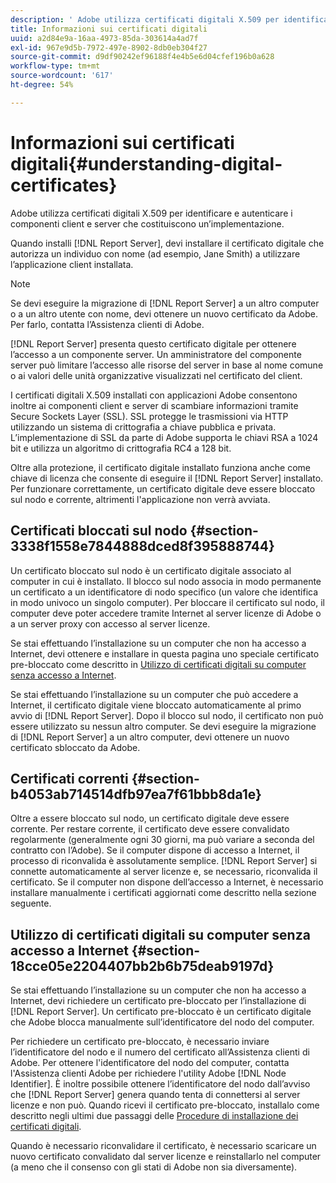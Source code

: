 ```yaml
---
description: ' Adobe utilizza certificati digitali X.509 per identificare e autenticare i componenti client e server che costituiscono un’implementazione.'
title: Informazioni sui certificati digitali
uuid: a2d84e9a-16aa-4973-85da-303614a4ad7f
exl-id: 967e9d5b-7972-497e-8902-8db0eb304f27
source-git-commit: d9df90242ef96188f4e4b5e6d04cfef196b0a628
workflow-type: tm+mt
source-wordcount: '617'
ht-degree: 54%

---
```


# Informazioni sui certificati digitali{#understanding-digital-certificates}

 Adobe utilizza certificati digitali X.509 per identificare e autenticare i componenti client e server che costituiscono un’implementazione.

Quando installi [!DNL Report Server], devi installare il certificato digitale che autorizza un individuo con nome (ad esempio, Jane Smith) a utilizzare l’applicazione client installata.

>[!NOTE]
>
>Se devi eseguire la migrazione di [!DNL Report Server] a un altro computer o a un altro utente con nome, devi ottenere un nuovo certificato da Adobe. Per farlo, contatta l’Assistenza clienti di Adobe.

[!DNL Report Server] presenta questo certificato digitale per ottenere l’accesso a un componente server. Un amministratore del componente server può limitare l’accesso alle risorse del server in base al nome comune o ai valori delle unità organizzative visualizzati nel certificato del client.

I certificati digitali X.509 installati con applicazioni Adobe consentono inoltre ai componenti client e server di scambiare informazioni tramite Secure Sockets Layer (SSL). SSL protegge le trasmissioni via HTTP utilizzando un sistema di crittografia a chiave pubblica e privata. L’implementazione di SSL da parte di Adobe supporta le chiavi RSA a 1024 bit e utilizza un algoritmo di crittografia RC4 a 128 bit.

Oltre alla protezione, il certificato digitale installato funziona anche come chiave di licenza che consente di eseguire il [!DNL Report Server] installato. Per funzionare correttamente, un certificato digitale deve essere bloccato sul nodo e corrente, altrimenti l&#39;applicazione non verrà avviata.

## Certificati bloccati sul nodo {#section-3338f1558e7844888dced8f395888744}

Un certificato bloccato sul nodo è un certificato digitale associato al computer in cui è installato. Il blocco sul nodo associa in modo permanente un certificato a un identificatore di nodo specifico (un valore che identifica in modo univoco un singolo computer). Per bloccare il certificato sul nodo, il computer deve poter accedere tramite Internet al server licenze di Adobe o a un server proxy con accesso al server licenze.

Se stai effettuando l’installazione su un computer che non ha accesso a Internet, devi ottenere e installare in questa pagina uno speciale certificato pre-bloccato come descritto in [Utilizzo di certificati digitali su computer senza accesso a Internet](../../../../home/c-rpt-oview/c-inst-rpt/c-install-dig-cert/c-underst-dig-cert.md#section-18cce05e2204407bb2b6b75deab9197d).

Se stai effettuando l’installazione su un computer che può accedere a Internet, il certificato digitale viene bloccato automaticamente al primo avvio di [!DNL Report Server]. Dopo il blocco sul nodo, il certificato non può essere utilizzato su nessun altro computer. Se devi eseguire la migrazione di [!DNL Report Server] a un altro computer, devi ottenere un nuovo certificato sbloccato da Adobe.

## Certificati correnti {#section-b4053ab714514dfb97ea7f61bbb8da1e}

Oltre a essere bloccato sul nodo, un certificato digitale deve essere corrente. Per restare corrente, il certificato deve essere convalidato regolarmente (generalmente ogni 30 giorni, ma può variare a seconda del contratto con l’Adobe). Se il computer dispone di accesso a Internet, il processo di riconvalida è assolutamente semplice. [!DNL Report Server] si connette automaticamente al server licenze e, se necessario, riconvalida il certificato. Se il computer non dispone dell’accesso a Internet, è necessario installare manualmente i certificati aggiornati come descritto nella sezione seguente.

## Utilizzo di certificati digitali su computer senza accesso a Internet {#section-18cce05e2204407bb2b6b75deab9197d}

Se stai effettuando l’installazione su un computer che non ha accesso a Internet, devi richiedere un certificato pre-bloccato per l’installazione di [!DNL Report Server]. Un certificato pre-bloccato è un certificato digitale che Adobe blocca manualmente sull’identificatore del nodo del computer.

Per richiedere un certificato pre-bloccato, è necessario inviare l’identificatore del nodo e il numero del certificato all’Assistenza clienti di Adobe. Per ottenere l&#39;identificatore del nodo del computer, contatta l&#39;Assistenza clienti Adobe per richiedere l&#39;utility Adobe [!DNL Node Identifier]. È inoltre possibile ottenere l’identificatore del nodo dall’avviso che [!DNL Report Server] genera quando tenta di connettersi al server licenze e non può. Quando ricevi il certificato pre-bloccato, installalo come descritto negli ultimi due passaggi delle [Procedure di installazione dei certificati digitali](../../../../home/c-rpt-oview/c-inst-rpt/c-install-dig-cert/t-dig-cert-install-proc.md#task-5c4bb352ff534b40adc46dd053874e5d).

Quando è necessario riconvalidare il certificato, è necessario scaricare un nuovo certificato convalidato dal server licenze e reinstallarlo nel computer (a meno che il consenso con gli stati di Adobe non sia diversamente).
